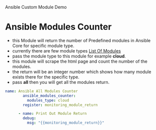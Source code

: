 Ansible Custom Module Demo

# Ansible Modules Counter
- this Module will return the number of Predefined modules in Ansible Core for specific module type.
- currently there are few module types [List Of Modules](https://docs.ansible.com/ansible/2.8/modules/modules_by_category.html)
- pass the module type to this module for example **cloud**.
- this module will scrape the html page and count the number of the modules.
- the return will be an integer number which shows how many module exists there for the specific type.
- pass **all** then you will get all the modules return.


```yaml
name: Ansible All Modules Counter
        ansible_modules_counter: 
          modules_type: cloud
        register: monitoring_module_return

      - name: Print Out Module Return
        debug:
          msg: "{{monitoring_module_return}}"
```